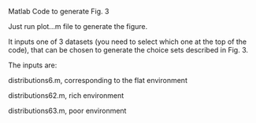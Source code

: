 Matlab Code to generate Fig. 3

Just run plot...m file to generate the figure.

It inputs one of 3 datasets (you need to select which one at the top of the code), that can be chosen to generate the choice sets described in Fig. 3.

The inputs are:

distributions6.m, corresponding to the flat environment

distributions62.m, rich environment

distributions63.m, poor environment
